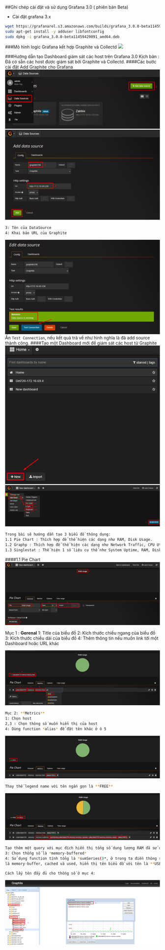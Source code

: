 ##Ghi chép cài đặt và sử dụng Grafana 3.0 ( phiên bản Beta)
- Cài đặt grafana 3.x
```sh
wget https://grafanarel.s3.amazonaws.com/builds/grafana_3.0.0-beta11459429091_amd64.deb
sudo apt-get install -y adduser libfontconfig
sudo dpkg -i grafana_3.0.0-beta11459429091_amd64.deb
```


###Mô hình logic Grafana kết hợp Graphite và Collectd
<img src="http://i.imgur.com/5GWXWLB.png">

###Hướng dẫn tạo Dashboard giám sát các host trên Grafana 3.0
Kịch bản : Đã có sẵn các host được giám sát bởi Graphite và Collectd.
####Các bước cài đặt
Add Graphite cho Grafana
![graphite](/images/Gra1.png)
![graphite](/images/Gra2.png)
```sh 
3: Tên của DataSource
4: Khai báo URL của Graphite
```
![graphite](/images/Gra3.png)
Ấn `Test Connection`, nếu kết quả trả về như hình nghĩa là đã add source thành công.
####Tạo một Dashboard mới để giám sát các host từ Graphite
![graphite](/images/Gra4.png)
![graphite](/images/Gra5.png)
```sh
Trong bài sẽ hướng dẫn tạo 3 biểu đồ thông dụng:
1.1 Pie Chart : Thích hợp để thể hiện các dạng như RAM, Disk Usage.
1.2 Graphp : Thích hợp để thể hiện các dạng như Network Traffic, CPU Utilization.
1.3 Singlestat : Thể hiện 1 số liệu cụ thể như System Uptime, RAM, Disk Total
```
####1.1 Pie Chart
![graphite](/images/Gra6.png)

Mục 1 : **Gerenal**
1: Title của biểu đồ
2: Kích thước chiều ngang của biểu đồ
3: Kích thước chiều dài của biểu đồ
4: Thêm thông tin nếu muốn link tới một Dashboard hoăc URL khác

![graphite](/images/Gra8.png)
```sh 
Mục 2: **Metrics**
1: Chọn host 
2,3 : Chọn thông số muốn hiển thị của host
4: Dùng function *alias* để đặt tên khác ở ô 5
```
![graphite](/images/Gra9.png)
```sh
Thay thế legend name với tên ngắn gọn là **FREE**
```
![graphite](/images/Gra10.png)
```sh
Tạo thêm một query với mục đích hiển thị tổng số dung lượng RAM đã sử dụng.
3: Chọn thống số là *memory-buffered*
4: Sử dụng function tính tổng là *sumSeries()*, ở trong ta điền thông số *memory-cached, memory-used*, hàm *sumSeries()* sẽ tính tổng 3 thông số
là memory-buffer, cached và used, hiển thị tên biểu đồ với tên là **USED**
```
```sh
Cách lấy tên đầy đủ cho thống số ở mục 4:
```
![graphite](/images/Gra7.png)
